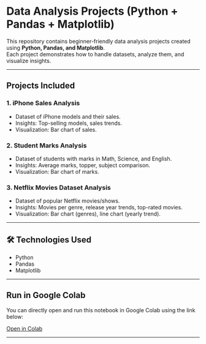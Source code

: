 #  Data Analysis Projects (Python + Pandas + Matplotlib)

This repository contains beginner-friendly data analysis projects created using **Python, Pandas, and Matplotlib**.  
Each project demonstrates how to handle datasets, analyze them, and visualize insights.

---

##  Projects Included

### 1. iPhone Sales Analysis
- Dataset of iPhone models and their sales.
- Insights: Top-selling models, sales trends.
- Visualization: Bar chart of sales.

### 2. Student Marks Analysis
- Dataset of students with marks in Math, Science, and English.
- Insights: Average marks, topper, subject comparison.
- Visualization: Bar chart of marks.

### 3. Netflix Movies Dataset Analysis
- Dataset of popular Netflix movies/shows.
- Insights: Movies per genre, release year trends, top-rated movies.
- Visualization: Bar chart (genres), line chart (yearly trend).

---

## 🛠 Technologies Used
- Python
- Pandas
- Matplotlib

---

##  Run in Google Colab
You can directly open and run this notebook in Google Colab using the link below:

[Open in Colab](https://colab.research.google.com/github/yourusername/data-analysis-projects/blob/main/Projects_Notebook.ipynb)

---
